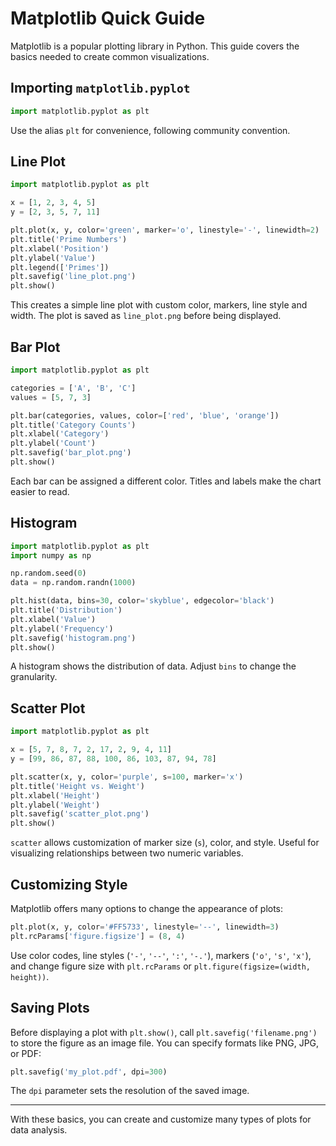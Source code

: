 # Matplotlib Quick Guide

Matplotlib is a popular plotting library in Python. This guide covers the basics needed to create common visualizations.

## Importing `matplotlib.pyplot`

```python
import matplotlib.pyplot as plt
```

Use the alias `plt` for convenience, following community convention.

## Line Plot

```python
import matplotlib.pyplot as plt

x = [1, 2, 3, 4, 5]
y = [2, 3, 5, 7, 11]

plt.plot(x, y, color='green', marker='o', linestyle='-', linewidth=2)
plt.title('Prime Numbers')
plt.xlabel('Position')
plt.ylabel('Value')
plt.legend(['Primes'])
plt.savefig('line_plot.png')
plt.show()
```

This creates a simple line plot with custom color, markers, line style and width. The plot is saved as `line_plot.png` before being displayed.

## Bar Plot

```python
import matplotlib.pyplot as plt

categories = ['A', 'B', 'C']
values = [5, 7, 3]

plt.bar(categories, values, color=['red', 'blue', 'orange'])
plt.title('Category Counts')
plt.xlabel('Category')
plt.ylabel('Count')
plt.savefig('bar_plot.png')
plt.show()
```

Each bar can be assigned a different color. Titles and labels make the chart easier to read.

## Histogram

```python
import matplotlib.pyplot as plt
import numpy as np

np.random.seed(0)
data = np.random.randn(1000)

plt.hist(data, bins=30, color='skyblue', edgecolor='black')
plt.title('Distribution')
plt.xlabel('Value')
plt.ylabel('Frequency')
plt.savefig('histogram.png')
plt.show()
```

A histogram shows the distribution of data. Adjust `bins` to change the granularity.

## Scatter Plot

```python
import matplotlib.pyplot as plt

x = [5, 7, 8, 7, 2, 17, 2, 9, 4, 11]
y = [99, 86, 87, 88, 100, 86, 103, 87, 94, 78]

plt.scatter(x, y, color='purple', s=100, marker='x')
plt.title('Height vs. Weight')
plt.xlabel('Height')
plt.ylabel('Weight')
plt.savefig('scatter_plot.png')
plt.show()
```

`scatter` allows customization of marker size (`s`), color, and style. Useful for visualizing relationships between two numeric variables.

## Customizing Style

Matplotlib offers many options to change the appearance of plots:

```python
plt.plot(x, y, color='#FF5733', linestyle='--', linewidth=3)
plt.rcParams['figure.figsize'] = (8, 4)
```

Use color codes, line styles (`'-'`, `'--'`, `':'`, `'-.'`), markers (`'o'`, `'s'`, `'x'`), and change figure size with `plt.rcParams` or `plt.figure(figsize=(width, height))`.

## Saving Plots

Before displaying a plot with `plt.show()`, call `plt.savefig('filename.png')` to store the figure as an image file. You can specify formats like PNG, JPG, or PDF:

```python
plt.savefig('my_plot.pdf', dpi=300)
```

The `dpi` parameter sets the resolution of the saved image.

---

With these basics, you can create and customize many types of plots for data analysis.
